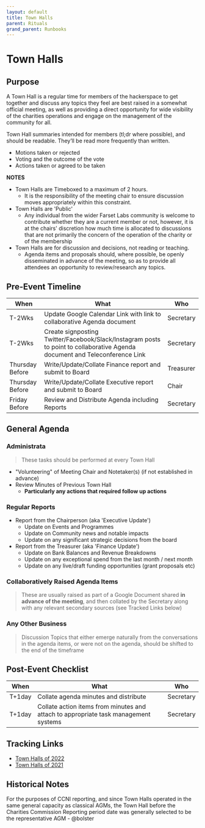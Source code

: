 ```yaml
---
layout: default
title: Town Halls
parent: Rituals
grand_parent: Runbooks
---
```


# Town Halls

## Purpose 

A Town Hall is a regular time for members of the hackerspace to get together and discuss any topics they feel are best raised in a somewhat official meeting, as well as providing a direct opportunity for wide visibility of the charities operations and engage on the management of the community for all.

Town Hall summaries intended for members (tl;dr where possible), and should be readable. They’ll be read more frequently than written.

- Motions taken or rejected
- Voting and the outcome of the vote
- Actions taken or agreed to be taken

**NOTES**

* Town Halls are Timeboxed to a maximum of 2 hours.
  * It is the responsibility of the meeting chair to ensure discussion moves appropriately within this constraint.
* Town Halls are 'Public'
  * Any individual from the wider Farset Labs community is welcome to contribute whether they are a current member or not, however, it is at the chairs' discretion how much time is allocated to discussions that are not primarily the concern of the operation of the charity or of the membership
* Town Halls are for discussion and decisions, not reading or teaching.
  * Agenda items and proposals should, where possible, be openly disseminated in advance of the meeting, so as to provide all attendees an opportunity to review/research any topics.

## Pre-Event Timeline

| When            | What                                                                                                                        | Who       |
| --------------- | --------------------------------------------------------------------------------------------------------------------------- | --------- |
| T-2Wks          | Update Google Calendar Link with link to collaborative Agenda document                                                      | Secretary |
| T-2Wks          | Create signposting Twitter/Facebook/Slack/Instagram posts to point to collaborative Agenda document and Teleconference Link | Secretary |
| Thursday Before | Write/Update/Collate Finance report and submit to Board                                                                     | Treasurer |
| Thursday Before | Write/Update/Collate Executive report and submit to Board                                                                   | Chair     |
| Friday Before   | Review and Distribute Agenda including Reports                                                                              | Secretary |

## General Agenda

### Administrata

> These tasks should be performed at every Town Hall

* "Volunteering" of Meeting Chair and Notetaker(s) (if not established in advance)
* Review Minutes of Previous Town Hall
  * **Particularly any actions that required follow up actions**

### Regular Reports

* Report from the Chairperson (aka 'Executive Update')
  * Update on Events and Programmes
  * Update on Community news and notable impacts
  * Update on any significant strategic decisions from the board
* Report from the Treasurer (aka 'Finance Update')
  * Update on Bank Balances and Revenue Breakdowns
  * Update on any exceptional spend from the last month / next month
  * Update on any live/draft funding opportunities (grant proposals etc)

### Collaboratively Raised Agenda Items

> These are usually raised as part of a Google Document shared **in advance of the meeting**, and then collated by the Secretary along with any relevant secondary sources (see Tracked Links below)

### Any Other Business

> Discussion Topics that either emerge naturally from the conversations in the agenda items, or were not on the agenda, should be shifted to the end of the timeframe



## Post-Event Checklist

| When   | What                                                                                | Who       |
| ------ | ----------------------------------------------------------------------------------- | --------- |
| T+1day | Collate agenda minutes and distribute                                               | Secretary |
| T+1day | Collate action items from minutes and attach to appropriate task management systems | Secretary |



## Tracking Links

* [Town Halls of 2022](https://docs.google.com/document/d/1fvb1kxBd_TZJo-QdfG11KuPxgNsK4o5Py-0aeT3f4Xk/edit)
* [Town Halls of 2021](https://docs.google.com/document/d/11co1l9OpJ2FhFd8uFoJ9vQT_EKxZeN86eaE6DEoSO8A/edit)


## Historical Notes

For the purposes of CCNI reporting, and since Town Halls operated in the same general capacity as classical AGMs, the Town Hall before the Charities Commission Reporting period date was generally selected to be the representative AGM - @bolster

